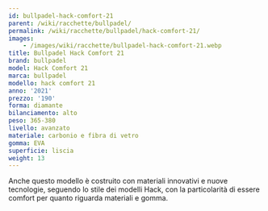 ```yaml
---
id: bullpadel-hack-comfort-21
parent: /wiki/racchette/bullpadel/
permalink: /wiki/racchette/bullpadel/hack-comfort-21/
images:
    - /images/wiki/racchette/bullpadel-hack-comfort-21.webp
title: Bullpadel Hack Comfort 21
brand: bullpadel
model: Hack Comfort 21
marca: bullpadel
modello: hack comfort 21
anno: '2021'
prezzo: '190'
forma: diamante
bilanciamento: alto
peso: 365-380
livello: avanzato
materiale: carbonio e fibra di vetro
gomma: EVA
superficie: liscia
weight: 13
---
```

Anche questo modello è costruito con materiali innovativi e nuove tecnologie, seguendo lo stile dei modelli Hack, con la particolarità di essere comfort per quanto riguarda materiali e gomma.